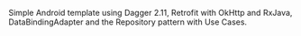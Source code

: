 Simple Android template using Dagger 2.11, Retrofit with OkHttp and RxJava, DataBindingAdapter and the Repository pattern with Use Cases.
